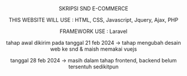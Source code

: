 <p align="center">
SKRIPSI SND E-COMMERCE
</p>
<p align="center">
THIS WEBSITE WILL USE : HTML, CSS, Javascript, Jquery, Ajax, PHP
</p>
<p align="center">
FRAMEWORK USE : Laravel
</p>
<p align="center">
tahap awal dikirim pada tanggal 21 feb 2024 -> tahap mengubah desain web ke snd & maish memakai vuejs
</p>
<p align="center">
tanggal 28 feb 2024 -> masih dalam tahap frontend, backend belum tersentuh sedikitpun
</p>
